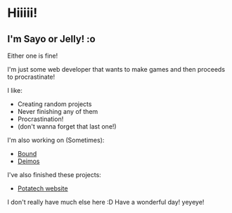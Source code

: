 # Hiiiii!
## I'm Sayo or Jelly! :o
Either one is fine!

I'm just some web developer that wants to make games and then proceeds to procrastinate!

I like:
- Creating random projects
- Never finishing any of them
- Procrastination!
- (don't wanna forget that last one!)

I'm also working on (Sometimes):
- [Bound](https://www.sayo.dev/projects/Bound/)
- [Deimos](https://www.sayo.dev/projects/Deimos/)

I've also finished these projects:
- [Potatech website](https://sayo.dev/commissions/potatech)


I don't really have much else here :D
Have a wonderful day! yeyeye!
